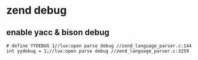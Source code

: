 # zend debug

## enable yacc & bison debug
```
# define YYDEBUG 1//lux:open parse debug //zend_language_parser.c:144
int yydebug = 1;//lux:open parse debug //zend_language_parser.c:3259
```

